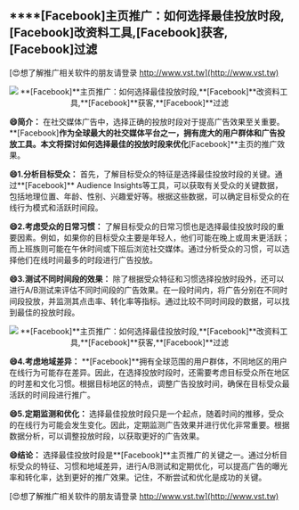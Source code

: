 ## ****[Facebook]**主页推广：如何选择最佳投放时段,**[Facebook]**改资料工具,**[Facebook]**获客,**[Facebook]**过滤**

[😍想了解推广相关软件的朋友请登录 http://www.vst.tw](http://www.vst.tw)

 <center><img src="https://vst.tw/MP4/tuiguang/png/2.png" alt="**[Facebook]**主页推广：如何选择最佳投放时段,**[Facebook]**改资料工具,**[Facebook]**获客,**[Facebook]**过滤"></center>

**😄简介：**
在社交媒体广告中，选择正确的投放时段对于提高广告效果至关重要。**[Facebook]**作为全球最大的社交媒体平台之一，拥有庞大的用户群体和广告投放工具。本文将探讨如何选择最佳的投放时段来优化**[Facebook]**主页的推广效果。

**😄1.分析目标受众：**
首先，了解目标受众的特征是选择最佳投放时段的关键。通过**[Facebook]** Audience Insights等工具，可以获取有关受众的关键数据，包括地理位置、年龄、性别、兴趣爱好等。根据这些数据，可以确定目标受众的在线行为模式和活跃时间段。

**😄2.考虑受众的日常习惯：**
了解目标受众的日常习惯也是选择最佳投放时段的重要因素。例如，如果你的目标受众主要是年轻人，他们可能在晚上或周末更活跃；而上班族则可能在午休时间或下班后浏览社交媒体。通过分析受众的习惯，可以选择他们在线时间最多的时段进行广告投放。

**😄3.测试不同时间段的效果：**
除了根据受众特征和习惯选择投放时段外，还可以进行A/B测试来评估不同时间段的广告效果。在一段时间内，将广告分别在不同时间段投放，并监测其点击率、转化率等指标。通过比较不同时间段的数据，可以找到最佳的投放时段。

 <center><img src="https://vst.tw/MP4/tuiguang/png/0.png" alt="**[Facebook]**主页推广：如何选择最佳投放时段,**[Facebook]**改资料工具,**[Facebook]**获客,**[Facebook]**过滤"></center>

**😄4.考虑地域差异：**
**[Facebook]**拥有全球范围的用户群体，不同地区的用户在线行为可能存在差异。因此，在选择投放时段时，还需要考虑目标受众所在地区的时差和文化习惯。根据目标地区的特点，调整广告投放时间，确保在目标受众最活跃的时间段进行推广。

**😄5.定期监测和优化：**
选择最佳投放时段只是一个起点，随着时间的推移，受众的在线行为可能会发生变化。因此，定期监测广告效果并进行优化非常重要。根据数据分析，可以调整投放时段，以获取更好的广告效果。

**😄结论：**
选择最佳投放时段是**[Facebook]**主页推广的关键之一。通过分析目标受众的特征、习惯和地域差异，进行A/B测试和定期优化，可以提高广告的曝光率和转化率，达到更好的推广效果。记住，不断尝试和优化是成功的关键。

[😍想了解推广相关软件的朋友请登录 http://www.vst.tw](http://www.vst.tw)



